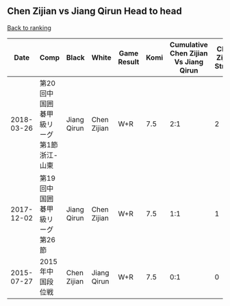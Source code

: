 ## Chen Zijian vs Jiang Qirun Head to head

[Back to ranking](../../index.md)




| **Date** | **Comp** | **Black** | **White** | **Game Result** | **Komi** | **Cumulative Chen Zijian Vs Jiang Qirun** | **Chen Zijian Streak** | **Jiang Qirun Streak** | 
| --- | --- | --- | --- | --- | --- | --- | --- | --- |
| 2018-03-26 | 第20回中国囲碁甲級リーグ第1節浙江-山東 | Jiang Qirun | Chen Zijian | W+R | 7.5 | 2:1 | 2 | 0 | 
| 2017-12-02 | 第19回中国囲碁甲級リーグ第26節 | Jiang Qirun | Chen Zijian | W+R | 7.5 | 1:1 | 1 | 0 | 
| 2015-07-27 | 2015年中国段位戦 | Chen Zijian | Jiang Qirun | W+R | 7.5 | 0:1 | 0 | 1 |




